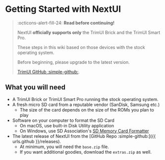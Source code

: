 # Getting Started with NextUI

> :octicons-alert-fill-24: **Read before continuing!**
>
> NextUI **officially supports only** the TrimUI Brick and the TrimUI Smart Pro.
>
> These steps in this wiki based on those devices with the stock operating system.
>
> Before beginning, please upgrade to the latest version.
>
> [TrimUI GitHub :simple-github:](https://github.com/trimui).

## What you will need

- A TrimUI Brick or TrimUI Smart Pro running the stock operating system.
- A fresh micro SD card from a reputable vendor (SanDisk, Samsung etc.)
    - The size of the card depends on the size of the ROMs you plan to play
- Software on your computer to format the SD Card
    - On macOS, use built-in Disk Utility application
    - On Windows, use SD
      Association's [SD Memory Card Formatter](https://www.sdcard.org/downloads/formatter/sd-memory-card-formatter-for-windows-download/)
- The latest release of NextUI from the [GitHub Repo :simple-github:]({{ urls.github }}/releases).
    - At minimum, you will need the `base.zip` file. 
    - If you want additional goodies, download the `extras.zip` as well.

